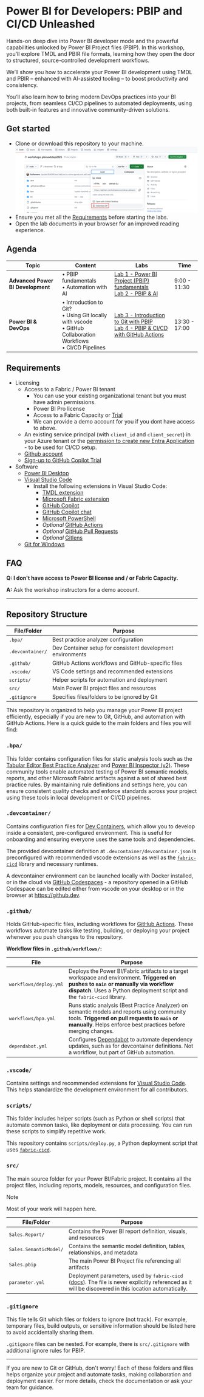 # Power BI for Developers: PBIP and CI/CD Unleashed

Hands-on deep dive into Power BI developer mode and the powerful capabilities unlocked by Power BI Project files (PBIP). In this workshop, you’ll explore TMDL and PBIR file formats, learning how they open the door to structured, source-controlled development workflows.

We’ll show you how to accelerate your Power BI development using TMDL and PBIR – enhanced with AI-assisted tooling – to boost productivity and consistency.

You’ll also learn how to bring modern DevOps practices into your BI projects, from seamless CI/CD pipelines to automated deployments, using both built-in features and innovative community-driven solutions.

## Get started

- Clone or download this repository to your machine.
  ![clone-repository](.labs/lab1/resources/img/clone-repository.png)
- Ensure you met all the [Requirements](#requirements) before starting the labs.
- Open the lab documents in your browser for an improved reading experience.

## Agenda

| Topic | Content | Labs | Time |
|-------|---------|------|------|
| **Advanced Power BI Development** | • PBIP fundamentals<br>• Automation with AI | [Lab 1 - Power BI Project (PBIP) fundamentals](.labs/lab1/lab1.md)<br>[Lab 2 - PBIP & AI](.labs/lab2/lab2.md)  | 9:00 - 11:30 |
| **Power BI & DevOps** | • Introduction to Git?<br>• Using Git locally with vscode<br>• GitHub Collaboration Workflows<br>• CI/CD Pipelines | [Lab 3 - Introduction to Git with PBIP](.labs/lab3/lab3.md)<br>[Lab 4 - PBIP & CI/CD with GitHub Actions](.labs/lab4/lab4.md) | 13:30 - 17:00 |

## Requirements

- Licensing
  - Access to a Fabric / Power BI tenant
    - You can use your existing organizational tenant but you must have admin permissions.
    - Power BI Pro license
    - Access to a Fabric Capacity or [Trial](https://learn.microsoft.com/en-us/fabric/fundamentals/fabric-trial)
    - We can provide a demo account for you if you dont have access to above.
  - An existing service principal (with `client_id` and `client_secret`) in your Azure tenant or the [permission to create new Entra Application](https://learn.microsoft.com/entra/identity/role-based-access-control/delegate-app-roles) - to be used for CI/CD setup.
  - [Github account](https://github.com/signup)
  - [Sign-up to GitHub Copilot Trial](https://github.com/github-copilot/pro)
- Software
  - [Power BI Desktop](https://pbi.onl/download)
  - [Visual Studio Code](https://code.visualstudio.com/download)
    - Install the following extensions in Visual Studio Code:
      - [TMDL extension](https://marketplace.visualstudio.com/items?itemName=analysis-services.TMDL)
      - [Microsoft Fabric extension](https://marketplace.visualstudio.com/items?itemName=fabric.vscode-fabric)
      - [GitHub Copilot](https://marketplace.visualstudio.com/items?itemName=GitHub.copilot)
      - [GitHub Copilot chat](https://marketplace.visualstudio.com/items?itemName=GitHub.copilot-chat)
      - [Microsoft PowerShell](https://marketplace.visualstudio.com/items?itemName=ms-vscode.PowerShell)
      - _Optional_ [GitHub Actions](https://marketplace.visualstudio.com/items?itemName=GitHub.vscode-github-actions)
      - _Optional_ [GitHub Pull Requests](https://marketplace.visualstudio.com/items?itemName=GitHub.vscode-pull-request-github)
      - _Optional_ [Gitlens](https://marketplace.visualstudio.com/items?itemName=eamodio.gitlens)
   - [Git for Windows](https://gitforwindows.org/)

## FAQ

**Q: I don't have access to Power BI license and / or Fabric Capacity.**

**A:** Ask the workshop instructors for a demo account.

---

## Repository Structure

| File/Folder       | Purpose                                                      |
|-------------------|--------------------------------------------------------------|
| `.bpa/`           | Best practice analyzer configuration                         |
| `.devcontainer/`  | Dev Container setup for consistent development environments  |
| `.github/`        | GitHub Actions workflows and GitHub-specific files           |
| `.vscode/`        | VS Code settings and recommended extensions                  |
| `scripts/`        | Helper scripts for automation and deployment                 |
| `src/`            | Main Power BI project files and resources                    |
| `.gitignore`      | Specifies files/folders to be ignored by Git                 |

This repository is organized to help you manage your Power BI project efficiently, especially if you are new to Git, GitHub, and automation with GitHub Actions. Here is a quick guide to the main folders and files you will find:

### `.bpa/`

This folder contains configuration files for static analysis tools such as the [Tabular Editor Best Practice Analyzer](https://docs.tabulareditor.com/te2/Best-Practice-Analyzer-Improvements.html) and [Power BI Inspector (v2)](https://github.com/NatVanG/PBI-InspectorV2). These community tools enable automated testing of Power BI semantic models, reports, and other Microsoft Fabric artifacts against a set of shared best practice rules. By maintaining rule definitions and settings here, you can ensure consistent quality checks and enforce standards across your project using these tools in local development or CI/CD pipelines.

### `.devcontainer/`

Contains configuration files for [Dev Containers](https://containers.dev/), which allow you to develop inside a consistent, pre-configured environment. This is useful for onboarding and ensuring everyone uses the same tools and dependencies.

The provided devcontainer definition at `.devcontainer/devcontainer.json` is preconfigured with recommended vscode extensions as well as the [`fabric-cicd`](https://microsoft.github.io/fabric-cicd/) library and necessary runtimes.

A devcontainer environment can be launched locally with Docker installed, or in the cloud via [GitHub Codespaces](https://github.com/codespaces) - a repository opened in a GitHub Codespace can be edited either from vscode on your desktop or in the browser at <https://github.dev>.

### `.github/`

Holds GitHub-specific files, including workflows for [GitHub Actions](https://docs.github.com/actions). These workflows automate tasks like testing, building, or deploying your project whenever you push changes to the repository.

**Workflow files in `.github/workflows/`:**

| File                | Purpose                                                                 |
|---------------------|-------------------------------------------------------------------------|
| `workflows/deploy.yml`        | Deploys the Power BI/Fabric artifacts to a target workspace and environment. **Triggered on pushes to `main` or manually via workflow dispatch**. Uses a Python deployment script and the `fabric-cicd` library. |
| `workflows/bpa.yml`           | Runs static analysis (Best Practice Analyzer) on semantic models and reports using community tools. **Triggered on pull requests to `main` or manually**. Helps enforce best practices before merging changes. |
| `dependabot.yml`    | Configures [Dependabot](https://docs.github.com/code-security/dependabot) to automate dependency updates, such as for devcontainer definitions. Not a workflow, but part of GitHub automation. |

### `.vscode/`

Contains settings and recommended extensions for [Visual Studio Code](https://code.visualstudio.com/). This helps standardize the development environment for all contributors.

### `scripts/`

This folder includes helper scripts (such as Python or shell scripts) that automate common tasks, like deployment or data processing. You can run these scripts to simplify repetitive work.

This repository contains `scripts/deploy.py`, a Python deployment script that uses [`fabric-cicd`](https://microsoft.github.io/fabric-cicd/).

### `src/`

The main source folder for your Power BI/Fabric project. It contains all the project files, including reports, models, resources, and configuration files.

> [!NOTE]
> Most of your work will happen here.

| File/Folder              | Purpose                                                      |
|--------------------------|--------------------------------------------------------------|
| `Sales.Report/`          | Contains the Power BI report definition, visuals, and resources |
| `Sales.SemanticModel/`   | Contains the semantic model definition, tables, relationships, and metadata |
| `Sales.pbip`             | The main Power BI Project file referencing all artifacts      |
| `parameter.yml`          | Deployment parameters, used by `fabric-cicd` ([docs](https://microsoft.github.io/fabric-cicd/0.1.28/how_to/parameterization/)). The file is never explicitly referenced as it will be discovered in this location automatically. |

### `.gitignore`

This file tells Git which files or folders to ignore (not track). For example, temporary files, build outputs, or sensitive information should be listed here to avoid accidentally sharing them.

`.gitignore` files can be nested. For example, there is `src/.gitignore` with additional ignore rules for PBIP.

---

If you are new to Git or GitHub, don't worry! Each of these folders and files helps organize your project and automate tasks, making collaboration and deployment easier. For more details, check the documentation or ask your team for guidance.
